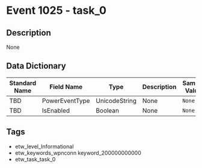 # Event 1025 - task_0

## Description
None

## Data Dictionary
|Standard Name|Field Name|Type|Description|Sample Value|
|---|---|---|---|---|
|TBD|PowerEventType|UnicodeString|None|`None`|
|TBD|IsEnabled|Boolean|None|`None`|

## Tags
* etw_level_Informational
* etw_keywords_wpnconn keyword_200000000000
* etw_task_task_0